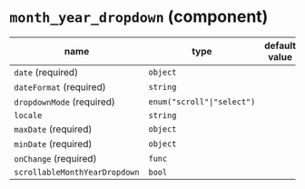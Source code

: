 <!--
/*
 * The MIT License (MIT)
 * 
 * Copyright (c) 2018 HackerOne Inc and individual contributors
 * 
 * Permission is hereby granted, free of charge, to any person obtaining a copy
 * of this software and associated documentation files (the "Software"), to deal
 * in the Software without restriction, including without limitation the rights
 * to use, copy, modify, merge, publish, distribute, sublicense, and/or sell
 * copies of the Software, and to permit persons to whom the Software is
 * furnished to do so, subject to the following conditions:
 * 
 * The above copyright notice and this permission notice shall be included in all
 * copies or substantial portions of the Software.
 * 
 * THE SOFTWARE IS PROVIDED "AS IS", WITHOUT WARRANTY OF ANY KIND, EXPRESS OR
 * IMPLIED, INCLUDING BUT NOT LIMITED TO THE WARRANTIES OF MERCHANTABILITY,
 * FITNESS FOR A PARTICULAR PURPOSE AND NONINFRINGEMENT. IN NO EVENT SHALL THE
 * AUTHORS OR COPYRIGHT HOLDERS BE LIABLE FOR ANY CLAIM, DAMAGES OR OTHER
 * LIABILITY, WHETHER IN AN ACTION OF CONTRACT, TORT OR OTHERWISE, ARISING FROM,
 * OUT OF OR IN CONNECTION WITH THE SOFTWARE OR THE USE OR OTHER DEALINGS IN THE
 * SOFTWARE.
 * 
 */
-->
# `month_year_dropdown` (component)

| name                          | type                       | default value | description |
| ----------------------------- | -------------------------- | ------------- | ----------- |
| `date` (required)             | `object`                   |               |             |
| `dateFormat` (required)       | `string`                   |               |             |
| `dropdownMode` (required)     | `enum("scroll"\|"select")` |               |             |
| `locale`                      | `string`                   |               |             |
| `maxDate` (required)          | `object`                   |               |             |
| `minDate` (required)          | `object`                   |               |             |
| `onChange` (required)         | `func`                     |               |             |
| `scrollableMonthYearDropdown` | `bool`                     |               |             |
